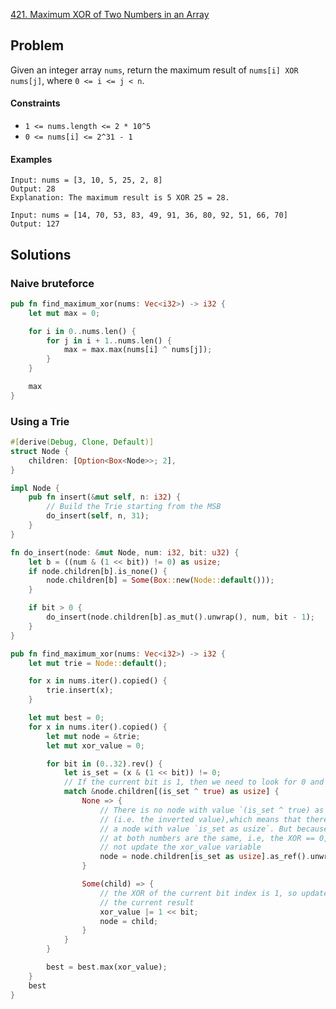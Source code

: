 [421. Maximum XOR of Two Numbers in an Array](https://leetcode.com/problems/maximum-xor-of-two-numbers-in-an-array/)

## Problem

Given an integer array `nums`, return the maximum result
of `nums[i] XOR nums[j]`, where `0 <= i <= j < n`.

#### Constraints

* `1 <= nums.length <= 2 * 10^5`
* `0 <= nums[i] <= 2^31 - 1`

#### Examples

```text
Input: nums = [3, 10, 5, 25, 2, 8]
Output: 28
Explanation: The maximum result is 5 XOR 25 = 28.
```

```text
Input: nums = [14, 70, 53, 83, 49, 91, 36, 80, 92, 51, 66, 70]
Output: 127
```

## Solutions

### Naive bruteforce

```rust
pub fn find_maximum_xor(nums: Vec<i32>) -> i32 {
    let mut max = 0;

    for i in 0..nums.len() {
        for j in i + 1..nums.len() {
            max = max.max(nums[i] ^ nums[j]);
        }
    }

    max
}
```

### Using a Trie

```rust
#[derive(Debug, Clone, Default)]
struct Node {
    children: [Option<Box<Node>>; 2],
}

impl Node {
    pub fn insert(&mut self, n: i32) {
        // Build the Trie starting from the MSB
        do_insert(self, n, 31);
    }
}

fn do_insert(node: &mut Node, num: i32, bit: u32) {
    let b = ((num & (1 << bit)) != 0) as usize;
    if node.children[b].is_none() {
        node.children[b] = Some(Box::new(Node::default()));
    }

    if bit > 0 {
        do_insert(node.children[b].as_mut().unwrap(), num, bit - 1);
    }
}

pub fn find_maximum_xor(nums: Vec<i32>) -> i32 {
    let mut trie = Node::default();

    for x in nums.iter().copied() {
        trie.insert(x);
    }

    let mut best = 0;
    for x in nums.iter().copied() {
        let mut node = &trie;
        let mut xor_value = 0;

        for bit in (0..32).rev() {
            let is_set = (x & (1 << bit)) != 0;
            // If the current bit is 1, then we need to look for 0 and vice-versa
            match &node.children[(is_set ^ true) as usize] {
                None => {
                    // There is no node with value `(is_set ^ true) as usize` 
                    // (i.e. the inverted value),which means that there must be 
                    // a node with value `is_set as usize`. But because the bits 
                    // at both numbers are the same, i.e, the XOR == 0, we do 
                    // not update the xor_value variable
                    node = node.children[is_set as usize].as_ref().unwrap();
                }

                Some(child) => {
                    // the XOR of the current bit index is 1, so update it in 
                    // the current result
                    xor_value |= 1 << bit;
                    node = child;
                }
            }
        }

        best = best.max(xor_value);
    }
    best
}
```